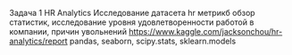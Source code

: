 Задача 1  HR Analytics
Исследование датасета hr метрикб обзор статистик, 
исследование уровня удовлетворенности работой в компании, причин увольнений
https://www.kaggle.com/jacksonchou/hr-analytics/report
pandas, seaborn, scipy.stats, sklearn.models
